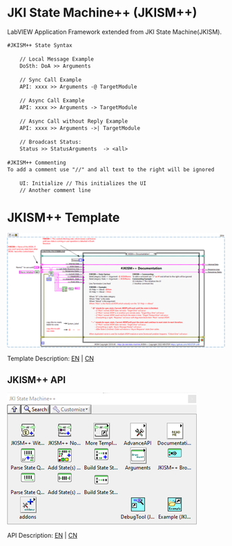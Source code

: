 # JKI State Machine++ (JKISM++)

LabVIEW Application Framework extended from JKI State Machine(JKISM).

```
#JKISM++ State Syntax

    // Local Message Example
    DoSth: DoA >> Arguments

    // Sync Call Example
    API: xxxx >> Arguments -@ TargetModule

    // Async Call Example
    API: xxxx >> Arguments -> TargetModule

    // Async Call without Reply Example
    API: xxxx >> Arguments ->| TargetModule

    // Broadcast Status:
    Status >> StatusArguments  -> <all>

#JKISM++ Commenting
To add a comment use "//" and all text to the right will be ignored

    UI: Initialize // This initializes the UI
    // Another comment line
```

# JKISM++ Template
![image](/.doc/JKISM%2B%2B%20With%20Event%20Structure%20Template.png)

Template Description:
[EN](src/help/NEVSTOP/JKI%20State%20Machine%2B%2B/Template%20Description.md) |
[CN](src/help/NEVSTOP/JKI%20State%20Machine%2B%2B/Template%20Description(CN).md)

## JKISM++ API

![image](.doc/JKISM%2B%2B%20Palette.png)

API Description:
[EN](src/help/NEVSTOP/JKI%20State%20Machine%2B%2B/VI%20Description.md) |
[CN](src/help/NEVSTOP/JKI%20State%20Machine%2B%2B/VI%20Description(CN).md)
